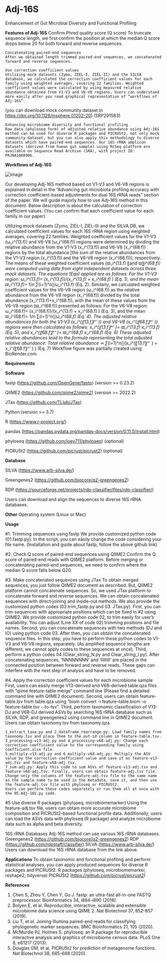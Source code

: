# Adj-16S
Enhancement of Gut Microbial Diversity and Functional Profiling

**Features of Adj-16S**
	Confirm Phred quality score (Q score)
	To truncate sequence length, we first confirm the position at which the median Q score drops below 20 for both forward and reverse sequences. 

	Concatenating paired-end sequences 
	After we obtained length trimmed paired-end sequences, we concatenated forward and reverse sequences.

	Use correction coefficient values
	Utilizing mock datasets (Zymo, ZIEL-I, ZIEL-II) and the SILVA database, we calculated the correction coefficient values for each family using weighted averages, covering 22 families. Weighted coefficient values were calculated by using measured relative abundance obtained from V1-V3 and V6-V8 regions. Users can understand more easily after you read graphical representation of “workflows of Adj-16S”. 
(you can download mock community dataset in https://doi.org/10.1128/msphere.01202-20) (SRP291583)

	Enhancing microbiome diversity and functional profiling
	Raw data (phyloseq form) of adjusted relative abundance using Adj-16S method can be used for diverse R packages and PICRUSt2, not only mock community dataset, but you can also apply this methodology to diverse datasets which have paired-end sequences. Our 16S rRNA amplicon datasets (derived from human gut sample) using MiSeq platform are available on Sequence Read Archive (SRA), with project ID: PRJNA1088906.

**Workflows of Adj-16S**

![image](https://github.com/user-attachments/assets/3b8b3358-c8d4-4e73-9705-878ca92bdc5a)


Our developing Adj-16S method based on V1-V3 and V6-V8 regions is explained in detail in the “Advancing gut microbiota profiling accuracy with correction coefficient-based adjustments for dual 16S rRNA reads” section of the paper.
We will guide majorly how to use Adj-16S method in this document. Below description is about the calculation of correction coefficient values. (You can confirm that each coefficient value for each family in our paper)

Utilizing mock datasets (Zymo, ZIEL-I, ZIEL-II) and the SILVA DB, we calculated coefficient values for each 16S rRNA region using weighted averages, covering 22 families. Weighted coefficient values for the V1-V3 (ω_i^(13.f)) and V6-V8 (ω_i^(68.f)) regions were determined by dividing the relative abundance from the V1-V3 (x_i^(13.f)) and V6-V8 (x_i^(68.f)) regions by the total abundance [the sum of the relative abundances from the V1-V3 region (x_i^(13.f)) and the V6-V8 region (x_i^(68.f))], respectively. The means of these weighted coefficient values (ϖ_i^(13.f) 〖and ϖ〗_i^(68.f)) were computed using data from eight independent datasets across three mock datasets. The equations (Eqs) applied are as follows: 
For the V1-V3 region: ω_i^(13.f)=  (x_i^(13.f))/(x_i^(13.f)  + x_i^(68.f) ) (Eq. 1), and the mean ϖ_i^(13.f)=  1/n  ∑_(i=1)^n▒ω_i^(13.f)  (Eq. 2). Similarly, we calculated weighted coefficient values for the V6-V8 region (ω_i^(68.f)) as the relative abundance from the V6-V8 region (x_i^(68.f)) divided by the total abundance (x_i^(13.f)+x_i^(68.f)), with the mean of these values from the V6-V8 region (ϖ_i^(68.f)) presented as follows:
For the V6-V8 region: ω_i^(68.f)=  (x_i^(68.f))/(x_i^(13.f)  + x_i^(68.f) ) (Eq. 3), and the mean ϖ_i^(68.f)=  1/n  ∑_(i=1)^n▒ω_i^(68.f)  (Eq. 4). The adjusted relative abundances for both the V1-V3 (x_i^(〖13.f〗^' )) and V6-V8 (x_i^(〖68.f〗^' )) regions were then calculated as follows:
x_i^(〖13.f〗^' )=  ϖ_i^(13.f)⋅x_i^(13.f) (Eq. 5), and x_i^(〖68.f〗^' )=  ϖ_i^(68.f)⋅x_i^(68.f) (Eq. 6)
These adjusted relative abundances lead to the formula representing the total adjusted relative abundance:
Total relative abundance ≃ ∑_(i=1)^n▒(x_i^(〖13.f〗^' )  + x_i^(〖68.f〗^' ) )  (Eq. 7)
Workflow figure was partially created using BioRender.com.

**Requirements**

**Software**

fastp (https://github.com/OpenGene/fastp) (version >= 0.23.2)

QIIME2 (https://github.com/qiime2/qiime2) (version >= 2022.2)

JTax (https://github.com/TLlab/JTax)

Python (version >= 3.7)

R (https://www.r-project.org/)

pandas (https://pandas.pydata.org/pandas-docs/version/0.11.0/install.html)

phyloseq (https://github.com/joey711/phyloseq) (optional)

PICRUSt2 (https://github.com/picrust/picrust2) (optional)

**Database** 

SILVA (https://www.arb-silva.de/)

Greengenes2 (https://github.com/biocore/q2-greengenes2)

RDP (https://sourceforge.net/projects/rdp-classifier/files/rdp-classifier/)

Users can download and align the sequences to diverse 16S rRNA databases.

**Other**
Operating system (Linux or Mac)

**Usage**

#1. Trimming sequences using fastp
We provide customized python code (01.fastp.py). In the script, you can easily change the code considering your file name. (Installation and guide about fastp, follow the above github link)

#2. Check Q score of paired-end sequences using QIIME2
Confirm the Q score of paired-end reads with QIIME2 platform. Before merging or concatenating paired-end sequences, we need to confirm where the median Q score falls below Q20.

#3. Make concatenated sequences using JTax 
To obtain merged sequences, you just follow QIIME2 document as described. But, QIIME2 platform cannot concatenate sequences. So, we used JTax platform to concatenate forward and reverse sequences. 
We can obtain concatenated sequences with direct-joining and inside-out methods. We also provide the customized python codes (02.trim_fastp.py and 03. JTax.py).
First, you can trim sequences with appropriate positions which can be fixed in #2 using QIIME2. We provide customized python code 02, to trim easily for user’s availability. You can adjust (Line XX of code 02) trimming positions and file names.
Second, you can concatenate sequences with two methods (DJ and IO) using python code 03. After then, you can obtain the concatenated sequence files. In this step, you have to perform these python codes to V1-V3 and V6-V8 regions, separately. (As amplified sequence lengths are different, we cannot apply codes to these sequences at once). 
Third, perform a python codes 04 (Clear_string_N.py and Clear_string_I.py). After concatenating sequences, ‘NNNNNNNN’ and ‘IIIIIIII’ are placed in the connected position between forward and reverse reads. These gaps can interfere with the next step of analysis and have to be removed. 

#4. Apply the correction coefficient values for each microbiome sample
First, users can easily merge V13-derived and V68-derived table.qza files with “qiime feature-table merge” command line (Please find a detailed command line with QIIME2 document). Second, users can obtain feature-table.tsv from table.qza using “biom convert -i feature-table.biom -o feature-table.tsv --to-tsv”. Third, perform taxonomic classification of V13-DJ and V68-DJ derived ASVs by searching 16S rRNA database such as SILVA, RDP, and greengenes2 using command line in QIIME2 document. Users can obtain taxonomy.tsv from taxonomy.qza.

	1_extract_taxa.py and 2_dataframe_rearrange.py: Load family names from taxonomy.tsv and place them to the out-id column in feature-table.tsv. 
	3_processing-v13-adj.py and 4_processing-v68-adj.py: Change each correction coefficient value to the corresponding family using coefficient.xlsx file. 
	5_multiply-v13-adj.py and 6_multiply-v68-adj.py: Multiply the ASV value by the correction coefficient value and save it as feature-v13-adj.tsv and feature-v68-adj.tsv.
	7_sum-adj.py: Apply this code to sum ASVs of feature-v13-adj.tsv and feature-v68-adj.tsv. Finally, users can obtain feature-adj.tsv file. Change only the columns of the feature-adj.tsv file to the same name as the sample name to be used in the metadata, save it, and then use the feature-adj.tsv file with phyloseq or PICRUSt2.
	Users can perform these codes separately or run them all at once with the 05.Adj-16S.py code.

#5 Use diverse R packages (phyloseq, microbiomemarker)
Using the feature-adj.tsv file, users can obtain more accurate microbiome composition and PICRUSt2-based functional profile data. Additionally, users can load the ASVs data with phyloseq (R package) and analyze microbiome data such as alpha and beta diversity.

16S rRNA Databases
Adj-16S method can use various 16S rRNA databases.
Greengenes2 (https://github.com/biocore/q2-greengenes2)
RDP (https://github.com/rdpstaff/classifier)
SILVA (https://www.arb-silva.de/)
Users can download the 16S rRNA database from the link above.

**Applications**
To obtain taxonomic and functional profiling and perform statistical analyses, you can apply produced sequences for diverse R packages and PICRUSt2.
R packages (phyloseq, microbiomemarker, reshape2, tidyverse)
PICRUSt2 (https://github.com/picrust/picrust2)

**References**
1. Chen S, Zhou Y, Chen Y, Gu J. fastp: an ultra-fast all-in-one FASTQ preprocessor. Bioinformatics 34, i884-i890 (2018).
2. Bolyen E, et al. Reproducible, interactive, scalable and extensible microbiome data science using QIIME 2. Nat Biotechnol 37, 852-857 (2019).
3. Liu T, et al. Joining Illumina paired-end reads for classifying phylogenetic marker sequences. BMC Bioinformatics 21, 105 (2020).
4. McMurdie PJ, Holmes S. phyloseq: an R package for reproducible interactive analysis and graphics of microbiome census data. PLoS One 8, e61217 (2013).
5. Douglas GM, et al. PICRUSt2 for prediction of metagenome functions. Nat Biotechnol 38, 685-688 (2020).
